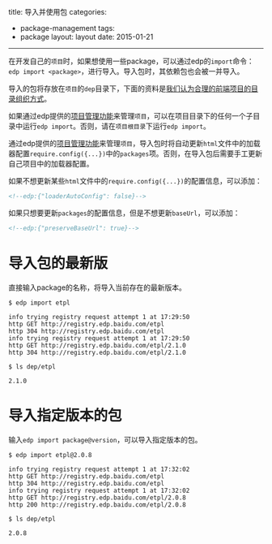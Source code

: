 title: 导入并使用包
categories:
- package-management
tags:
-  package
layout:
    layout
date:
    2015-01-21
---


在开发自己的`项目`时，如果想使用一些package，可以通过edp的`import`命令：`edp import <package>`，进行导入。导入包时，其依赖包也会被一并导入。

导入的包将存放在`项目`的`dep`目录下，下面的资料是[我们认为合理的前端项目的目录组织方式](https://github.com/ecomfe/spec/blob/master/directory.md)。

如果通过edp提供的[项目管理功能](/Doc/Project-management/1-initProj/index.html)来管理`项目`，可以在项目目录下的任何一个子目录中运行`edp import`。否则，请在`项目根目录`下运行`edp import`。

通过edp提供的[项目管理功能](/Doc/Project-management/1-initProj/index.html)来管理`项目`，导入包时将自动更新`html`文件中的加载器配置`require.config({...})`中的`packages`项。否则，在导入包后需要手工更新自己项目中的加载器配置。

如果不想更新某些`html`文件中的`require.config({...})`的配置信息，可以添加：

```html
<!--edp:{"loaderAutoConfig": false}-->
```

如果只想要更新`packages`的配置信息，但是不想更新`baseUrl`，可以添加：

```html
<!--edp:{"preserveBaseUrl": true}-->
```

# 导入包的最新版

直接输入package的名称，将导入当前存在的最新版本。

```
$ edp import etpl

info trying registry request attempt 1 at 17:29:50
http GET http://registry.edp.baidu.com/etpl
http 304 http://registry.edp.baidu.com/etpl
info trying registry request attempt 1 at 17:29:50
http GET http://registry.edp.baidu.com/etpl/2.1.0
http 304 http://registry.edp.baidu.com/etpl/2.1.0

$ ls dep/etpl

2.1.0
```

# 导入指定版本的包

输入`edp import package@version`，可以导入指定版本的包。

```
$ edp import etpl@2.0.8

info trying registry request attempt 1 at 17:32:02
http GET http://registry.edp.baidu.com/etpl
http 304 http://registry.edp.baidu.com/etpl
info trying registry request attempt 1 at 17:32:02
http GET http://registry.edp.baidu.com/etpl/2.0.8
http 200 http://registry.edp.baidu.com/etpl/2.0.8

$ ls dep/etpl

2.0.8
```